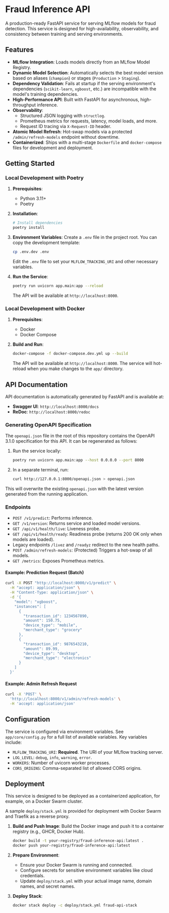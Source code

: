 # Fraud Inference API

A production-ready FastAPI service for serving MLflow models for fraud detection. This service is designed for high-availability, observability, and consistency between training and serving environments.

## Features

- **MLflow Integration**: Loads models directly from an MLflow Model Registry.
- **Dynamic Model Selection**: Automatically selects the best model version based on aliases (`champion`) or stages (`Production` > `Staging`).
- **Dependency Validation**: Fails at startup if the serving environment's dependencies (`scikit-learn`, `xgboost`, etc.) are incompatible with the model's training dependencies.
- **High-Performance API**: Built with FastAPI for asynchronous, high-throughput inference.
- **Observability**:
  - Structured JSON logging with `structlog`.
  - Prometheus metrics for requests, latency, model loads, and more.
  - Request ID tracing via `X-Request-ID` header.
- **Atomic Model Refresh**: Hot-swap models via a protected `/admin/refresh-models` endpoint without downtime.
- **Containerized**: Ships with a multi-stage `Dockerfile` and `docker-compose` files for development and deployment.

## Getting Started

### Local Development with Poetry

1.  **Prerequisites**:
    - Python 3.11+
    - Poetry

2.  **Installation**:
    ```bash
    # Install dependencies
    poetry install
    ```

3.  **Environment Variables**:
    Create a `.env` file in the project root. You can copy the development template:
    ```bash
    cp .env.dev .env
    ```
    Edit the `.env` file to set your `MLFLOW_TRACKING_URI` and other necessary variables.

4.  **Run the Service**:
    ```bash
    poetry run uvicorn app.main:app --reload
    ```
    The API will be available at `http://localhost:8000`.

### Local Development with Docker

1.  **Prerequisites**:
    - Docker
    - Docker Compose

2.  **Build and Run**:
    ```bash
    docker-compose -f docker-compose.dev.yml up --build
    ```
    The API will be available at `http://localhost:8000`. The service will hot-reload when you make changes to the `app/` directory.

## API Documentation

API documentation is automatically generated by FastAPI and is available at:
- **Swagger UI**: `http://localhost:8000/docs`
- **ReDoc**: `http://localhost:8000/redoc`

### Generating OpenAPI Specification

The `openapi.json` file in the root of this repository contains the OpenAPI 3.1.0 specification for this API. It can be regenerated as follows:

1.  Run the service locally:
    ```bash
    poetry run uvicorn app.main:app --host 0.0.0.0 --port 8000
    ```

2.  In a separate terminal, run:
    ```bash
    curl http://127.0.0.1:8000/openapi.json > openapi.json
    ```

This will overwrite the existing `openapi.json` with the latest version generated from the running application.

### Endpoints

- `POST /v1/predict`: Performs inference.
- `GET /v1/version`: Returns service and loaded model versions.
- `GET /api/v1/health/live`: Liveness probe.
- `GET /api/v1/health/ready`: Readiness probe (returns 200 OK only when models are loaded).
- Legacy endpoints `/livez` and `/readyz` redirect to the new health paths.
- `POST /admin/refresh-models`: (Protected) Triggers a hot-swap of all models.
- `GET /metrics`: Exposes Prometheus metrics.

#### Example: Prediction Request (Batch)

```bash
curl -X POST "http://localhost:8000/v1/predict" \
  -H "accept: application/json" \
  -H "Content-Type: application/json" \
  -d '{
    "model": "xgboost",
    "instances": [
      {
        "transaction_id": 1234567890,
        "amount": 150.75,
        "device_type": "mobile",
        "merchant_type": "grocery"
      },
      {
        "transaction_id": 9876543210,
        "amount": 89.99,
        "device_type": "desktop",
        "merchant_type": "electronics"
      }
    ]
  }'

```

#### Example: Admin Refresh Request

```bash
curl -X 'POST' \
  'http://localhost:8000/v1/admin/refresh-models' \
  -H 'accept: application/json'
```

## Configuration

The service is configured via environment variables. See `app/core/config.py` for a full list of available variables. Key variables include:

- `MLFLOW_TRACKING_URI`: **Required**. The URI of your MLflow tracking server.
- `LOG_LEVEL`: `debug`, `info`, `warning`, `error`.
- `WORKERS`: Number of uvicorn worker processes.
- `CORS_ORIGINS`: Comma-separated list of allowed CORS origins.

## Deployment

This service is designed to be deployed as a containerized application, for example, on a Docker Swarm cluster.

A sample `deploy/stack.yml` is provided for deployment with Docker Swarm and Traefik as a reverse proxy.

1.  **Build and Push Image**:
    Build the Docker image and push it to a container registry (e.g., GHCR, Docker Hub).
    ```bash
    docker build -t your-registry/fraud-inference-api:latest .
    docker push your-registry/fraud-inference-api:latest
    ```

2.  **Prepare Environment**:
    - Ensure your Docker Swarm is running and connected.
    - Configure secrets for sensitive environment variables like cloud credentials.
    - Update `deploy/stack.yml` with your actual image name, domain names, and secret names.

3.  **Deploy Stack**:
    ```bash
    docker stack deploy -c deploy/stack.yml fraud-api-stack
    ```